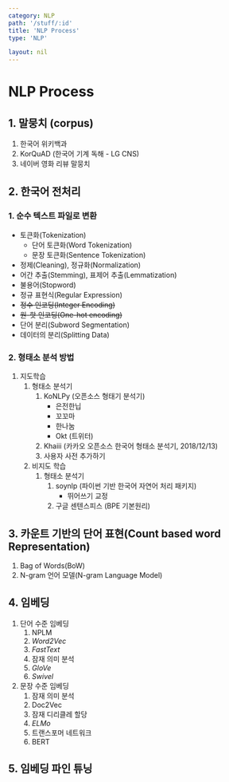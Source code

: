 ```yaml
---
category: NLP
path: '/stuff/:id'
title: 'NLP Process'
type: 'NLP'

layout: nil
---
```

# NLP Process

## 1. 말뭉치 (corpus)
1. 한국어 위키백과
2. KorQuAD (한국어 기계 독해 - LG CNS)
3. 네이버 영화 리뷰 말뭉치


## 2. 한국어 전처리
### 1. 순수 텍스트 파일로 변환
   * 토큰화(Tokenization)
       * 단어 토큰화(Word Tokenization)
       * 문장 토큰화(Sentence Tokenization)
   * 정제(Cleaning), 정규화(Normalization)
   * 어간 추출(Stemming), 표제어 추출(Lemmatization)
   * 불용어(Stopword)
   * 정규 표현식(Regular Expression)
   * ~~정수 인코딩(Integer Encoding)~~
   * ~~원-핫 인코딩(One-hot encoding)~~
   * 단어 분리(Subword Segmentation)
   * 데이터의 분리(Splitting Data)
### 2. 형태소 분석 방법
   1. 지도학습
       1. 형태소 분석기
           1. KoNLPy (오픈소스 형태기 분석기)
               * 은전한닙
               * 꼬꼬마
               * 한나눔
               * Okt (트위터)
           2. Khaiii (카카오 오픈소스 한국어 형태소 분석기, 2018/12/13)
           3. 사용자 사전 추가하기
       2. 비지도 학습
           1. 형태소 분석기
               1. soynlp (파이썬 기반 한국어 자연어 처리 패키지)
                  * 뛰어쓰기 교정
               2. 구글 센텐스피스 (BPE 기본원리)


## 3. 카운트 기반의 단어 표현(Count based word Representation)
1. Bag of Words(BoW)
2. N-gram 언어 모델(N-gram Language Model) 


## 4. 임베딩
1. 단어 수준 임베딩
   1. NPLM
   2. *Word2Vec*
   3. *FastText*
   4. 잠재 의미 분석
   5. *GloVe*
   6. *Swivel*
2. 문장 수준 임베딩
   1. 잠재 의미 분석
   2. Doc2Vec
   3. 잠재 디리클레 할당
   4. *ELMo*
   5. 트랜스포머 네트워크
   6. BERT


## 5. 임베딩 파인 튜닝

